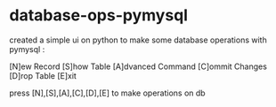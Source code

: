 # database-ops-pymysql
created a simple ui on python to make some database operations with pymysql :

[N]ew Record
[S]how Table
[A]dvanced Command
[C]ommit Changes
[D]rop Table
[E]xit

press [N],[S],[A],[C],[D],[E] to make operations on db
